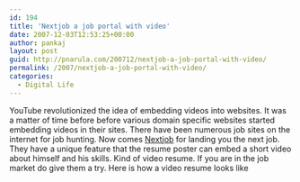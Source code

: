 ```yaml
---
id: 194
title: 'Nextjob a job portal with video'
date: 2007-12-03T12:53:25+00:00
author: pankaj
layout: post
guid: http://pnarula.com/200712/nextjob-a-job-portal-with-video/
permalink: /2007/nextjob-a-job-portal-with-video/
categories:
  - Digital Life
---
```

YouTube revolutionized the idea of embedding videos into websites. It was a matter of time before before various domain specific websites started embedding videos in their sites. There have been numerous job sites on the internet for job hunting. Now comes <a href="http://nextjob.us" onclick="_gaq.push(['_trackEvent', 'outbound-article', 'http://nextjob.us', 'Nextjob']);" >Nextjob</a> for landing you the next job. They have a unique feature that the resume poster can embed a short video about himself and his skills. Kind of video resume. If you are in the job market do give them a try. Here is how a video resume looks like